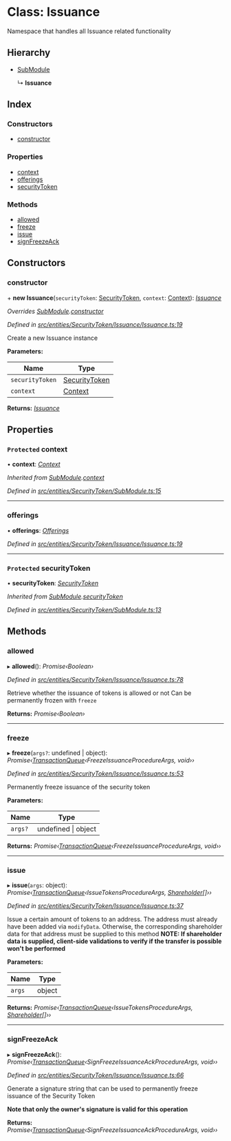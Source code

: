 # Class: Issuance

Namespace that handles all Issuance related functionality

## Hierarchy

* [SubModule](entities.securitytoken.submodule.md)

  ↳ **Issuance**

## Index

### Constructors

* [constructor](entities.securitytoken.issuance.issuance.md#constructor)

### Properties

* [context](entities.securitytoken.issuance.issuance.md#protected-context)
* [offerings](entities.securitytoken.issuance.issuance.md#offerings)
* [securityToken](entities.securitytoken.issuance.issuance.md#protected-securitytoken)

### Methods

* [allowed](entities.securitytoken.issuance.issuance.md#allowed)
* [freeze](entities.securitytoken.issuance.issuance.md#freeze)
* [issue](entities.securitytoken.issuance.issuance.md#issue)
* [signFreezeAck](entities.securitytoken.issuance.issuance.md#signfreezeack)

## Constructors

###  constructor

\+ **new Issuance**(`securityToken`: [SecurityToken](entities.securitytoken.securitytoken.md), `context`: [Context](_context_.context.md)): *[Issuance](entities.securitytoken.issuance.issuance.md)*

*Overrides [SubModule](entities.securitytoken.submodule.md).[constructor](entities.securitytoken.submodule.md#constructor)*

*Defined in [src/entities/SecurityToken/Issuance/Issuance.ts:19](https://github.com/PolymathNetwork/polymath-sdk/blob/73ecb26/src/entities/SecurityToken/Issuance/Issuance.ts#L19)*

Create a new Issuance instance

**Parameters:**

Name | Type |
------ | ------ |
`securityToken` | [SecurityToken](entities.securitytoken.securitytoken.md) |
`context` | [Context](_context_.context.md) |

**Returns:** *[Issuance](entities.securitytoken.issuance.issuance.md)*

## Properties

### `Protected` context

• **context**: *[Context](_context_.context.md)*

*Inherited from [SubModule](entities.securitytoken.submodule.md).[context](entities.securitytoken.submodule.md#protected-context)*

*Defined in [src/entities/SecurityToken/SubModule.ts:15](https://github.com/PolymathNetwork/polymath-sdk/blob/73ecb26/src/entities/SecurityToken/SubModule.ts#L15)*

___

###  offerings

• **offerings**: *[Offerings](entities.securitytoken.issuance.offerings.md)*

*Defined in [src/entities/SecurityToken/Issuance/Issuance.ts:19](https://github.com/PolymathNetwork/polymath-sdk/blob/73ecb26/src/entities/SecurityToken/Issuance/Issuance.ts#L19)*

___

### `Protected` securityToken

• **securityToken**: *[SecurityToken](entities.securitytoken.securitytoken.md)*

*Inherited from [SubModule](entities.securitytoken.submodule.md).[securityToken](entities.securitytoken.submodule.md#protected-securitytoken)*

*Defined in [src/entities/SecurityToken/SubModule.ts:13](https://github.com/PolymathNetwork/polymath-sdk/blob/73ecb26/src/entities/SecurityToken/SubModule.ts#L13)*

## Methods

###  allowed

▸ **allowed**(): *Promise‹Boolean›*

*Defined in [src/entities/SecurityToken/Issuance/Issuance.ts:78](https://github.com/PolymathNetwork/polymath-sdk/blob/73ecb26/src/entities/SecurityToken/Issuance/Issuance.ts#L78)*

Retrieve whether the issuance of tokens is allowed or not
Can be permanently frozen with `freeze`

**Returns:** *Promise‹Boolean›*

___

###  freeze

▸ **freeze**(`args?`: undefined | object): *Promise‹[TransactionQueue](entities.transactionqueue.md)‹FreezeIssuanceProcedureArgs, void››*

*Defined in [src/entities/SecurityToken/Issuance/Issuance.ts:53](https://github.com/PolymathNetwork/polymath-sdk/blob/73ecb26/src/entities/SecurityToken/Issuance/Issuance.ts#L53)*

Permanently freeze issuance of the security token

**Parameters:**

Name | Type |
------ | ------ |
`args?` | undefined &#124; object |

**Returns:** *Promise‹[TransactionQueue](entities.transactionqueue.md)‹FreezeIssuanceProcedureArgs, void››*

___

###  issue

▸ **issue**(`args`: object): *Promise‹[TransactionQueue](entities.transactionqueue.md)‹IssueTokensProcedureArgs, [Shareholder](entities.shareholder.md)[]››*

*Defined in [src/entities/SecurityToken/Issuance/Issuance.ts:37](https://github.com/PolymathNetwork/polymath-sdk/blob/73ecb26/src/entities/SecurityToken/Issuance/Issuance.ts#L37)*

Issue a certain amount of tokens to an address. The address must already have been added via `modifyData`. Otherwise,
the corresponding shareholder data for that address must be supplied to this method
**NOTE: If shareholder data is supplied, client-side validations to verify if the transfer is possible won't be performed**

**Parameters:**

Name | Type |
------ | ------ |
`args` | object |

**Returns:** *Promise‹[TransactionQueue](entities.transactionqueue.md)‹IssueTokensProcedureArgs, [Shareholder](entities.shareholder.md)[]››*

___

###  signFreezeAck

▸ **signFreezeAck**(): *Promise‹[TransactionQueue](entities.transactionqueue.md)‹SignFreezeIssuanceAckProcedureArgs, void››*

*Defined in [src/entities/SecurityToken/Issuance/Issuance.ts:66](https://github.com/PolymathNetwork/polymath-sdk/blob/73ecb26/src/entities/SecurityToken/Issuance/Issuance.ts#L66)*

Generate a signature string that can be used to permanently freeze issuance of the Security Token

**Note that only the owner's signature is valid for this operation**

**Returns:** *Promise‹[TransactionQueue](entities.transactionqueue.md)‹SignFreezeIssuanceAckProcedureArgs, void››*
